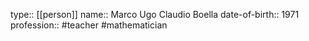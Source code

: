 type:: [[person]]
name:: Marco Ugo Claudio Boella
date-of-birth:: 1971
profession:: #teacher #mathematician
